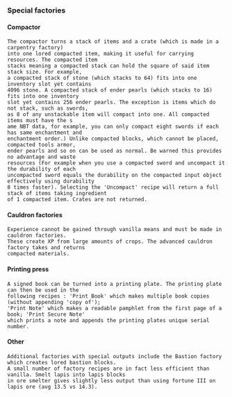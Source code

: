 ### Special factories  

#### Compactor  
    The compactor turns a stack of items and a crate (which is made in a carpentry factory) 
    into one lored compacted item, making it useful for carrying resources. The compacted item 
    stacks meaning a compacted stack can hold the square of said item stack size. For example, 
    a compacted stack of stone (which stacks to 64) fits into one inventory slot yet contains 
    4096 stone. A compacted stack of ender pearls (which stacks to 16) fits into one inventory 
    slot yet contains 256 ender pearls. The exception is items which do not stack, such as swords,
    as 8 of any unstackable item will compact into one. All compacted items must have the s
    ame NBT data, for example, you can only compact eight swords if each has same enchantment and 
    enchantment order.) Unlike compacted blocks, which cannot be placed, compacted tools armor, 
    ender pearls and so on can be used as normal. Be warned this provides no advantage and waste
    resources (For example when you use a compacted sword and uncompact it the durability of each 
    uncompacted sword equals the durability on the compacted input object effectively using durability 
    8 times faster). Selecting the 'Uncompact' recipe will return a full stack of items taking ingredient
    of 1 compacted item. Crates are not returned.

#### Cauldron factories  
    Experience cannot be gained through vanilla means and must be made in cauldron factories. 
    These create XP from large amounts of crops. The advanced cauldron factory takes and returns
    compacted materials.

#### Printing press  
    A signed book can be turned into a printing plate. The printing plate can then be used in the 
    following recipes : 'Print Book' which makes multiple book copies (without appending 'copy of');
    'Print Note' which makes a readable pamphlet from the first page of a book; 'Print Secure Note'
    which prints a note and appends the printing plates unique serial number.

#### Other  
    Additional factories with special outputs include the Bastion factory which creates lored bastion blocks. 
    A small number of factory recipes are in fact less efficient than vanilla. Smelt lapis into lapis blocks 
    in ore smelter gives slightly less output than using fortune III on lapis ore (avg 13.5 vs 14.3). 
